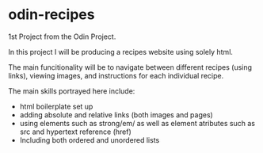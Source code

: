 # odin-recipes

1st Project from the Odin Project.

In this project I will be producing a recipes website using solely html.

The main funcitionality will be to navigate between different recipes (using links), viewing images, and instructions for each individual recipe.

The main skills portrayed here include:

- html boilerplate set up
- adding absolute and relative links (both images and pages)
- using elements such as strong/em/ as well as element atributes such as src and hypertext reference (href)
- Including both ordered and unordered lists
